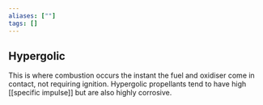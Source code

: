 ```yaml
---
aliases: [""]
tags: []
---
```


## Hypergolic
This is where combustion occurs the instant the fuel and oxidiser come in contact, not requiring ignition. Hypergolic propellants tend to have high [[specific impulse]] but are also highly corrosive.